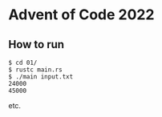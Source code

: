 # Advent of Code 2022

## How to run

    $ cd 01/
    $ rustc main.rs
    $ ./main input.txt
    24000
    45000

etc.

